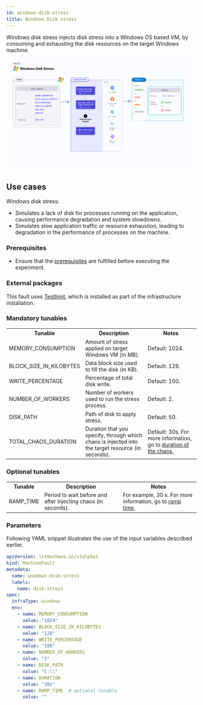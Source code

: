 ```yaml
---
id: windows-disk-stress
title: Windows Disk stress
---
```


Windows disk stress injects disk stress into a Windows OS based VM, by consuming and exhausting the disk resources on the target Windows machine.

![Windows disk stress](./static/images/windows-disk-stress.png)

## Use cases
Windows disk stress:
- Simulates a lack of disk for processes running on the application, causing performance degradation and system slowdowns.
- Simulates slow application traffic or resource exhaustion, leading to degradation in the performance of processes on the machine.

### Prerequisites
- Ensure that the [prerequisites](/docs/chaos-engineering/use-harness-ce/chaos-faults/windows/prerequisites) are fulfilled before executing the experiment.

### External packages
This fault uses [Testlimit](https://learn.microsoft.com/en-us/sysinternals/downloads/testlimit), which is installed as part of the infrastructure installation.

### Mandatory tunables

<table>
  <tr>
    <th> Tunable </th>
    <th> Description </th>
    <th> Notes </th>
  </tr>
      <tr>
        <td> MEMORY_CONSUMPTION </td>
        <td> Amount of stress applied on target Windows VM (in MB). </td>
        <td> Default: 1024.</td>
      </tr>
      <tr>
        <td> BLOCK_SIZE_IN_KILOBYTES </td>
        <td> Data block size used to fill the disk (in KB). </td>
        <td> Default: 128. </td>
      </tr>
      <tr>
        <td> WRITE_PERCENTAGE </td>
        <td> Percentage of total disk write. </td>
        <td> Default: 100. </td>
      </tr>
    <tr>
        <td> NUMBER_OF_WORKERS </td>
        <td> Number of workers used to run the stress process. </td>
        <td> Default: 2. </td>
    </tr>
    <tr>
        <td> DISK_PATH </td>
        <td> Path of disk to apply stress. </td>
        <td> Default: 50. </td>
    </tr>
      <tr>
        <td> TOTAL_CHAOS_DURATION </td>
        <td> Duration that you specify, through which chaos is injected into the target resource (in seconds).</td>
        <td> Default: 30s. For more information, go to <a href="/docs/chaos-engineering/use-harness-ce/chaos-faults/common-tunables-for-all-faults#duration-of-the-chaos"> duration of the chaos. </a></td>
      </tr>
</table>

### Optional tunables
   <table>
      <tr>
        <th> Tunable </th>
        <th> Description </th>
        <th> Notes </th>
      </tr>
      <tr>
        <td> RAMP_TIME </td>
        <td> Period to wait before and after injecting chaos (in seconds). </td>
        <td> For example, 30 s. For more information, go to <a href="/docs/chaos-engineering/use-harness-ce/chaos-faults/common-tunables-for-all-faults#ramp-time"> ramp time. </a></td>
      </tr>
    </table>

### Parameters

Following YAML snippet illustrates the use of the input variables described earlier.

[embedmd]:# (./static/manifests/windows-disk-stress/params.yaml yaml)
```yaml
apiVersion: litmuchaos.io/v1alpha1
kind: MachineFault
metadata:
  name: windows-disk-stress
  labels:
    name: disk-stress
spec:
  infraType: windows
  env:
    - name: MEMORY_CONSUMPTION
      value: "1024"
    - name: BLOCK_SIZE_IN_KILOBYTES
      value: "128"
    - name: WRITE_PERCENTAGE
      value: "100"
    - name: NUMBER_OF_WORKERS
      value: "2"
    - name: DISK_PATH
      value: "C:\\"
    - name: DURATION
      value: "30s"
    - name: RAMP_TIME  # optional tunable
      value: ""
```
